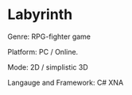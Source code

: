 Labyrinth
=========

Genre: RPG-fighter game

Platform: PC / Online.

Mode: 2D / simplistic 3D

Langauge and Framework: C# XNA




